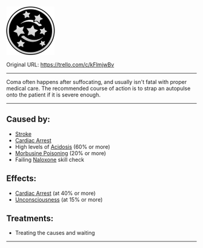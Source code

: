![tile001.png\|200](./Coma%20-%20Attachments/6718845db30472d958dd7b51.png)

Original URL: https://trello.com/c/kFlmjwBv

---

Coma often happens after suffocating, and usually isn't fatal with proper medical care. The recommended course of action is to strap an autopulse onto the patient if it is severe enough.

---

## Caused by:

- [Stroke](Stroke.md)
- [Cardiac Arrest](../Heart/Cardiac%20Arrest.md)
- High levels of [Acidosis](../Blood/Acidosis.md)  (60% or more)
- [Morbusine Poisoning](../Torso/Morbusine%20Poisoning.md) (20% or more)
- Failing [Naloxone](../Items/Naloxone.md) skill check

## Effects:

- [Cardiac Arrest](../Heart/Cardiac%20Arrest.md) (at 40% or more)
- [Unconsciousness](Unconsciousness.md) (at 15% or more)

## Treatments:

- Treating the causes and waiting

---

